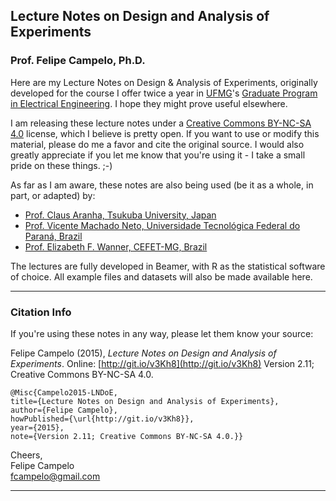 ## Lecture Notes on Design and Analysis of Experiments  
### **Prof. Felipe Campelo, Ph.D.**  

Here are my Lecture Notes on Design & Analysis of Experiments, originally developed for the course I offer twice a year in [UFMG](http://www.ufmg.br)'s [Graduate Program in Electrical Engineering](http://ppgee.ufmg.br/index.php). I hope they might prove useful elsewhere.

I am releasing these lecture notes under a [Creative Commons BY-NC-SA 4.0](https://creativecommons.org/licenses/by-nc-sa/4.0/) license, which I believe is pretty open. If you want to use or modify this material, please do me a favor and cite the original source. I would also greatly appreciate if you let me know that you're using it - I take a small pride on these things. ;-)  

As far as I am aware, these notes are also being used (be it as a whole, in part, or adapted) by:

- [Prof. Claus Aranha, Tsukuba University, Japan](https://github.com/caranha/ExperimentDesignLectureNotes)
- [Prof. Vicente Machado Neto, Universidade Tecnológica Federal do Paraná, Brazil](http://www.energiapura.net.br/alunos/planejamento_experimentos/Aulas_PAE/)
- [Prof. Elizabeth F. Wanner, CEFET-MG, Brazil](http://lattes.cnpq.br/2243256075052322)

The lectures are fully developed in Beamer, with R as the statistical software of choice. All example files and datasets will also be made available here.

*****
### Citation Info
If you're using these notes in any way, please let them know your source:

Felipe Campelo (2015), _Lecture Notes on Design and Analysis of Experiments_. Online: [http://git.io/v3Kh8](http://git.io/v3Kh8) Version 2.11; Creative Commons BY-NC-SA 4.0.

    @Misc{Campelo2015-LNDoE,
    title={Lecture Notes on Design and Analysis of Experiments},
    author={Felipe Campelo}, 
    howPublished={\url{http://git.io/v3Kh8}}, 
    year={2015},
    note={Version 2.11; Creative Commons BY-NC-SA 4.0.}}

Cheers,  
Felipe Campelo  
fcampelo@gmail.com

------

